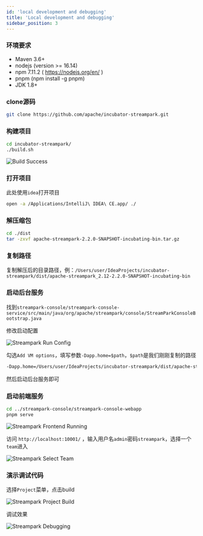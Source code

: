 ```yaml
---
id: 'local development and debugging'
title: 'Local development and debugging'
sidebar_position: 3
---
```


### 环境要求

- Maven 3.6+
- nodejs (version >= 16.14)
- npm 7.11.2 ( https://nodejs.org/en/ )
- pnpm (npm install -g pnpm)
- JDK 1.8+

### clone源码

```bash
git clone https://github.com/apache/incubator-streampark.git
```

### 构建项目

```bash
cd incubator-streampark/
./build.sh
```

![Build Success](/doc/image/streampark_build_success.png)

### 打开项目

此处使用`idea`打开项目

```bash
open -a /Applications/IntelliJ\ IDEA\ CE.app/ ./
```

### 解压缩包

```bash
cd ./dist
tar -zxvf apache-streampark-2.2.0-SNAPSHOT-incubating-bin.tar.gz
```

### 复制路径

复制解压后的目录路径，例：`/Users/user/IdeaProjects/incubator-streampark/dist/apache-streampark_2.12-2.2.0-SNAPSHOT-incubating-bin`

### 启动后台服务

找到`streampark-console/streampark-console-service/src/main/java/org/apache/streampark/console/StreamParkConsoleBootstrap.java`

修改启动配置

![Streampark Run Config](/doc/image/streampark_run_config.png)

勾选`Add VM options`，填写参数`-Dapp.home=$path`，`$path`是我们刚刚复制的路径

```bash
-Dapp.home=/Users/user/IdeaProjects/incubator-streampark/dist/apache-streampark_2.12-2.2.0-SNAPSHOT-incubating-bin
```

然后启动后台服务即可

### 启动前端服务

```bash
cd ../streampark-console/streampark-console-webapp
pnpm serve
```

![Streampark Frontend Running](/doc/image/streampark_frontend_running.png)

访问 `http://localhost:10001/` ，输入用户名`admin`密码`streampark`，选择一个`team`进入

![Streampark Select Team](/doc/image/streampark_select_team.png)

### 演示调试代码

选择`Project`菜单，点击build

![Streampark Project Build](/doc/image/streampark_project_build.png)

调试效果

![Streampark Debugging](/doc/image/streampark_debugging.png)